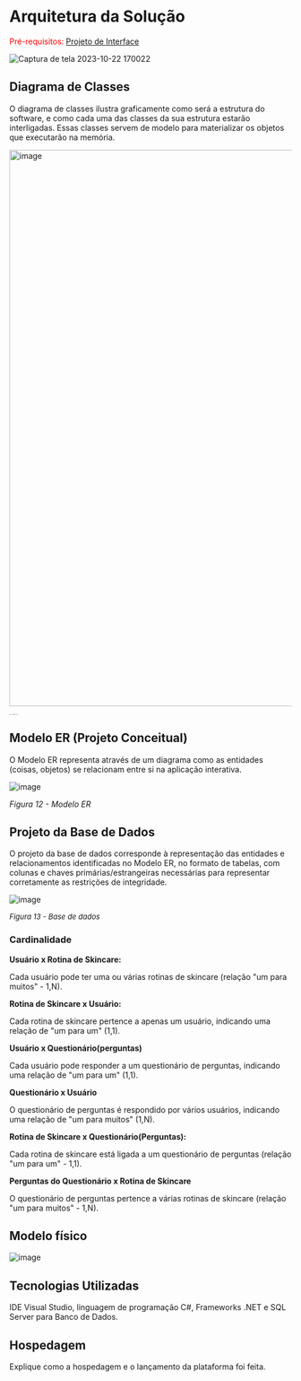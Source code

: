 # Arquitetura da Solução

<span style="color:red">Pré-requisitos: <a href="3-Projeto de Interface.md"> Projeto de Interface</a></span>

![Captura de tela 2023-10-22 170022](https://github.com/ICEI-PUC-Minas-PMV-ADS/pmv-ads-2023-2-e2-proj-int-t4-projeto-skincare/assets/110791034/5bcd0f7b-1506-4e42-86b5-3cf2da3f6458)



## Diagrama de Classes

O diagrama de classes ilustra graficamente como será a estrutura do software, e como cada uma das classes da sua estrutura estarão interligadas. Essas classes servem de modelo para materializar os objetos que executarão na memória.

<img width="992" alt="image" src="https://github.com/ICEI-PUC-Minas-PMV-ADS/pmv-ads-2023-2-e2-proj-int-t4-projeto-skincare/assets/93337008/375eaa1b-69d1-4f3b-92c5-4ba9a76ff5a0">

*<span style="font-size: 1px;">Figura 11 - Diagrama de classes</span>*


## Modelo ER (Projeto Conceitual)

O Modelo ER representa através de um diagrama como as entidades (coisas, objetos) se relacionam entre si na aplicação interativa.

![image](https://github.com/ICEI-PUC-Minas-PMV-ADS/pmv-ads-2023-2-e2-proj-int-t4-projeto-skincare/assets/93337008/b0da5469-1e90-464e-8393-b4e5f4652223)


*Figura 12 - Modelo ER*


## Projeto da Base de Dados

O projeto da base de dados corresponde à representação das entidades e relacionamentos identificadas no Modelo ER, no formato de tabelas, com colunas e chaves primárias/estrangeiras necessárias para representar corretamente as restrições de integridade.

![image](https://github.com/ICEI-PUC-Minas-PMV-ADS/pmv-ads-2023-2-e2-proj-int-t4-projeto-skincare/assets/93337008/0629d859-6d5b-4a0c-983f-efe96d4e2081)

*<font size="2"> Figura 13 - Base de dados </font>*

### Cardinalidade

**Usuário x Rotina de Skincare:**

Cada usuário pode ter uma ou várias rotinas de skincare (relação "um para muitos" - 1,N).

**Rotina de Skincare x Usuário:**

Cada rotina de skincare pertence a apenas um usuário, indicando uma relação de "um para um" (1,1).
<br>


**Usuário x  Questionário(perguntas)**
  
Cada usuário pode responder a um questionário de perguntas, indicando uma relação de "um para um" (1,1).


**Questionário x Usuário**
  
O questionário de perguntas  é respondido por vários usuários, indicando uma relação de "um para muitos" (1,N).
<br>


**Rotina de Skincare x Questionário(Perguntas):**

Cada rotina de skincare está ligada a um questionário de perguntas (relação "um para um" - 1,1).


**Perguntas do Questionário x Rotina de Skincare**

O questionário de perguntas  pertence a várias rotinas de skincare (relação "um para muitos" - 1,N).


## Modelo físico

![image](https://github.com/ICEI-PUC-Minas-PMV-ADS/pmv-ads-2023-2-e2-proj-int-t4-projeto-skincare/assets/93337008/b35a923f-6a24-4730-9271-cecebe59423d)



## Tecnologias Utilizadas

IDE Visual Studio, linguagem de programação C#, Frameworks .NET e SQL Server para Banco de Dados.

## Hospedagem

Explique como a hospedagem e o lançamento da plataforma foi feita.


